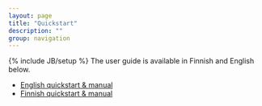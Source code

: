 ```yaml
---
layout: page
title: "Quickstart"
description: ""
group: navigation
---
```

{% include JB/setup %}
The user guide is available in Finnish and English below.

* [English quickstart & manual](englishguide.html)
* [Finnish quickstart & manual](finnishguide.html)
